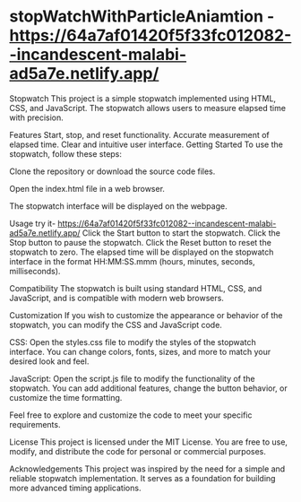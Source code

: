 # stopWatchWithParticleAniamtion - https://64a7af01420f5f33fc012082--incandescent-malabi-ad5a7e.netlify.app/
Stopwatch
This project is a simple stopwatch implemented using HTML, CSS, and JavaScript. The stopwatch allows users to measure elapsed time with precision.

Features
Start, stop, and reset functionality.
Accurate measurement of elapsed time.
Clear and intuitive user interface.
Getting Started
To use the stopwatch, follow these steps:

Clone the repository or download the source code files.

Open the index.html file in a web browser.

The stopwatch interface will be displayed on the webpage.

Usage
try it- https://64a7af01420f5f33fc012082--incandescent-malabi-ad5a7e.netlify.app/
Click the Start button to start the stopwatch.
Click the Stop button to pause the stopwatch.
Click the Reset button to reset the stopwatch to zero.
The elapsed time will be displayed on the stopwatch interface in the format HH:MM:SS.mmm (hours, minutes, seconds, milliseconds).

Compatibility
The stopwatch is built using standard HTML, CSS, and JavaScript, and is compatible with modern web browsers.

Customization
If you wish to customize the appearance or behavior of the stopwatch, you can modify the CSS and JavaScript code.

CSS: Open the styles.css file to modify the styles of the stopwatch interface. You can change colors, fonts, sizes, and more to match your desired look and feel.

JavaScript: Open the script.js file to modify the functionality of the stopwatch. You can add additional features, change the button behavior, or customize the time formatting.

Feel free to explore and customize the code to meet your specific requirements.

License
This project is licensed under the MIT License. You are free to use, modify, and distribute the code for personal or commercial purposes.

Acknowledgements
This project was inspired by the need for a simple and reliable stopwatch implementation. It serves as a foundation for building more advanced timing applications.
